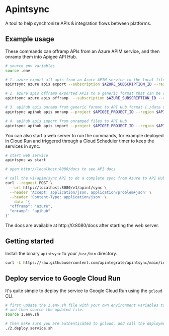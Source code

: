 # Apintsync
A tool to help synchronize APIs & integration flows between platforms. 

## Example usage

These commands can offramp APIs from an Azure APIM service, and then onramp them into Apigee API Hub.

```sh
# source env variables
source .env

# 1. azure export all apis from an Azure APIM service to the local filesystem (./data directory will be created)
apintsync azure apis export --subscription $AZURE_SUBSCRIPTION_ID --resourcegroup $AZURE_RESOURCE_GROUP --name $AZURE_SERVICE_NAME

# 2. azure apis offramp exported APIs to a generic format that can be onramped to API Hub (./data directory will be created)
apintsync azure apis offramp  --subscription $AZURE_SUBSCRIPTION_ID --resourcegroup $AZURE_RESOURCE_GROUP --name $AZURE_SERVICE_NAME

# 3. apihub apis onramp from generic format to API Hub format (./data directory will be created)
apintsync apihub apis onramp --project $APIGEE_PROJECT_ID --region $APIGEE_REGION

# 4. apihub apis import from onramped files to API Hub
apintsync apihub apis import --project $APIGEE_PROJECT_ID --region $APIGEE_REGION
```

You can also start a web server to run the commands, for example deployed in Cloud Run and triggered through a Cloud Scheduler timer to keep the services in sync.

```sh
# start web service
apintsync ws start

# open http://localhost:8080/docs to see API docs

# call the v1/apim/sync API to do a complete sync from Azure to API Hub (equivalent of the four commands above)
curl --request POST \
  --url http://localhost:8080/v1/apint/sync \
  --header 'Accept: application/json, application/problem+json' \
  --header 'Content-Type: application/json' \
  --data '{
  "offramp": "azure",
  "onramp": "apihub"
}'
```
The docs are available at http://0:8080/docs after starting the web server.

## Getting started

Install the binary `apintsync` to your `/usr/bin` directory.

```sh
curl -L https://raw.githubusercontent.com/apintegrate/apintsync/main/install.sh | sh -
```

## Deploy service to Google Cloud Run

It's quite simple to deploy the service to Google Cloud Run using the `gcloud` CLI.

```sh
# first update the 1.env.sh file with your own environment variables to authenticate to Azure & AWS,
# and then source the updated file.
source 1.env.sh

# then make sure you are authenticated to gcloud, and call the deployment script.
./2.deploy.service.sh
```